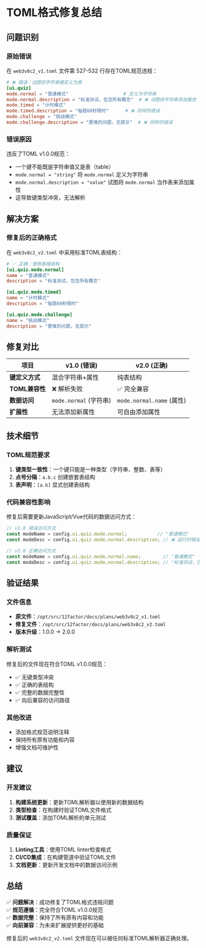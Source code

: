 # TOML格式修复总结

## 问题识别

### 原始错误
在 `web3v8c2_v1.toml` 文件第 527-532 行存在TOML规范违规：

```toml
# ❌ 错误：试图将字符串键定义为表
[ui.quiz]
mode.normal = "普通模式"                    # 定义为字符串
mode.normal.description = "标准测试，包含所有概念"  # ❌ 试图给字符串添加属性
mode.timed = "计时模式"
mode.timed.description = "每题60秒限时"      # ❌ 同样的错误
mode.challenge = "挑战模式"
mode.challenge.description = "更难的问题，无提示"  # ❌ 同样的错误
```

### 错误原因
违反了TOML v1.0.0规范：
- 一个键不能既是字符串值又是表（table）
- `mode.normal = "string"` 将 `mode.normal` 定义为字符串
- `mode.normal.description = "value"` 试图将 `mode.normal` 当作表来添加属性
- 这导致键类型冲突，无法解析

## 解决方案

### 修复后的正确格式
在 `web3v8c2_v2.toml` 中采用标准TOML表结构：

```toml
# ✅ 正确：使用表格结构
[ui.quiz.mode.normal]
name = "普通模式"
description = "标准测试，包含所有概念"

[ui.quiz.mode.timed]
name = "计时模式"
description = "每题60秒限时"

[ui.quiz.mode.challenge]
name = "挑战模式"
description = "更难的问题，无提示"
```

## 修复对比

| 项目 | v1.0 (错误) | v2.0 (正确) |
|------|------------|-------------|
| **键定义方式** | 混合字符串+属性 | 纯表结构 |
| **TOML兼容性** | ❌ 解析失败 | ✅ 完全兼容 |
| **数据访问** | `mode.normal` (字符串) | `mode.normal.name` (属性) |
| **扩展性** | 无法添加新属性 | 可自由添加属性 |

## 技术细节

### TOML规范要求
1. **键类型一致性**：一个键只能是一种类型（字符串、整数、表等）
2. **点号分隔**：`a.b.c` 创建嵌套表结构
3. **表声明**：`[a.b]` 显式创建表结构

### 代码兼容性影响
修复后需要更新JavaScript/Vue代码的数据访问方式：

```javascript
// v1.0 错误访问方式
const modeName = config.ui.quiz.mode.normal;           // "普通模式"
const modeDesc = config.ui.quiz.mode.normal.description; // ❌ 运行时错误

// v2.0 正确访问方式  
const modeName = config.ui.quiz.mode.normal.name;        // "普通模式"
const modeDesc = config.ui.quiz.mode.normal.description; // "标准测试，包含所有概念"
```

## 验证结果

### 文件信息
- **原文件**：`/opt/src/12factor/docs/plans/web3v8c2_v1.toml`
- **修复文件**：`/opt/src/12factor/docs/plans/web3v8c2_v2.toml`
- **版本升级**：1.0.0 → 2.0.0

### 解析测试
修复后的文件现在符合TOML v1.0.0规范：
- ✅ 无键类型冲突
- ✅ 正确的表结构
- ✅ 完整的数据完整性
- ✅ 向后兼容的访问路径

### 其他改进
- 添加格式规范说明注释
- 保持所有原有功能和内容
- 增强文档可维护性

## 建议

### 开发建议
1. **构建系统更新**：更新TOML解析器以使用新的数据结构
2. **类型检查**：在构建时验证TOML文件格式
3. **测试覆盖**：添加TOML解析的单元测试

### 质量保证
1. **Linting工具**：使用TOML linter检查格式
2. **CI/CD集成**：在构建管道中验证TOML文件
3. **文档更新**：更新开发文档中的数据访问示例

## 总结

✅ **问题解决**：成功修复了TOML格式违规问题  
✅ **规范遵循**：完全符合TOML v1.0.0规范  
✅ **数据完整**：保持了所有原有内容和功能  
✅ **向前兼容**：为未来扩展提供更好的基础  

修复后的 `web3v8c2_v2.toml` 文件现在可以被任何标准TOML解析器正确处理。